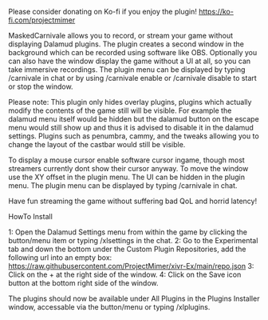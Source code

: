 Please consider donating on Ko-fi if you enjoy the plugin!
https://ko-fi.com/projectmimer

MaskedCarnivale allows you to record, or stream your game without displaying Dalamud plugins.
The plugin creates a second window in the background which can be recorded using software like OBS.
Optionally you can also have the window display the game without a UI at all, so you can take immersive recordings.
The plugin menu can be displayed by typing /carnivale in chat or by using /carnivale enable or /carnivale disable to start or stop the window.

Please note:
This plugin only hides overlay plugins, plugins which actually modify the contents of the game still will be visible.
For example the dalamud menu itself would be hidden but the dalamud button on the escape menu would still show up and thus it is advised to disable it in the dalamud settings.
Plugins such as penumbra, cammy, and the tweaks allowing you to change the layout of the castbar would still be visible.

To display a mouse cursor enable software cursor ingame, though most streamers currently dont show their cursor anyway.
To move the window use the XY offset in the plugin menu.
The UI can be hidden in the plugin menu.
The plugin menu can be displayed by typing /carnivale in chat.

Have fun streaming the game without suffering bad QoL and horrid latency!

HowTo Install

1: Open the Dalamud Settings menu from within the game by clicking the button/menu item or typing /xlsettings in the chat.
2: Go to the Experimental tab and down the bottom under the Custom Plugin Repositories, add the following url into an empty box:
https://raw.githubusercontent.com/ProjectMimer/xivr-Ex/main/repo.json
3: Click on the + at the right side of the window.
4: Click on the Save icon button at the bottom right side of the window.

The plugins should now be available under All Plugins in the Plugins Installer window, accessable via the button/menu or typing /xlplugins.
